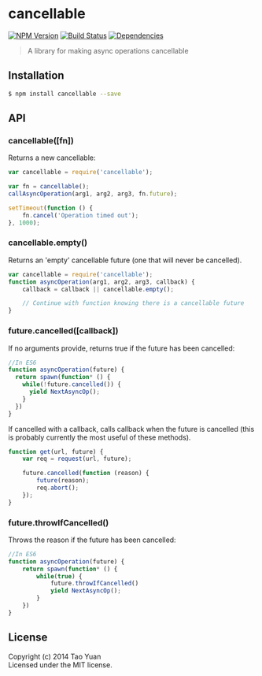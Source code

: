 cancellable
===========

[![NPM Version](https://img.shields.io/npm/v/cancellable.svg?style=flat)](https://www.npmjs.org/package/cancellable)
[![Build Status](http://img.shields.io/travis/taoyuan/cancellable.svg?style=flat)](https://travis-ci.org/taoyuan/cancellable)
[![Dependencies](https://img.shields.io/david/taoyuan/cancellable.svg?style=flat)](https://david-dm.org/taoyuan/cancellable)

> A library for making async operations cancellable

## Installation

```bash
$ npm install cancellable --save
```

## API

### cancellable([fn])

Returns a new cancellable:

```js
var cancellable = require('cancellable');

var fn = cancellable();
callAsyncOperation(arg1, arg2, arg3, fn.future);

setTimeout(function () {
    fn.cancel('Operation timed out');
}, 1000);
```

### cancellable.empty()

Returns an 'empty' cancellable future (one that will never be cancelled).

```js
var cancellable = require('cancellable');
function asyncOperation(arg1, arg2, arg3, callback) {
    callback = callback || cancellable.empty();

    // Continue with function knowing there is a cancellable future
}
```

### future.cancelled([callback])

If no arguments provide, returns true if the future has been cancelled:

```js
//In ES6
function asyncOperation(future) {
  return spawn(function* () {
    while(!future.cancelled()) {
      yield NextAsyncOp();
    }
  })
}
```

If cancelled with a callback, calls callback when the future is cancelled 
(this is probably currently the most useful of these methods).

```javascript
function get(url, future) {
    var req = request(url, future);

    future.cancelled(function (reason) {
        future(reason);
        req.abort();
    });
}
```

### future.throwIfCancelled()

Throws the reason if the future has been cancelled:

```javascript
//In ES6
function asyncOperation(future) {
    return spawn(function* () {
        while(true) {
            future.throwIfCancelled()
            yield NextAsyncOp();
        }
    })
}
```

## License

Copyright (c) 2014 Tao Yuan  
Licensed under the MIT license.
